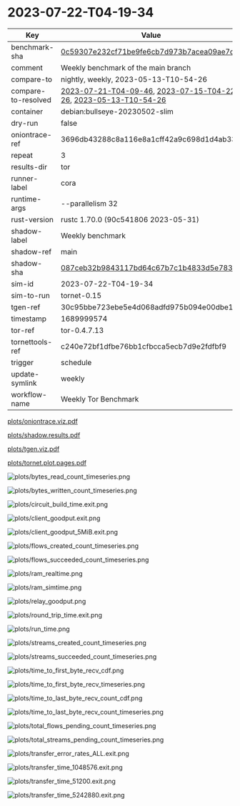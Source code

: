 # 2023-07-22-T04-19-34

| Key | Value |
|-----|-------|
| benchmark-sha | [0c59307e232cf71be9fe6cb7d973b7acea09ae7d](https://github.com/shadow/benchmark/commit/0c59307e232cf71be9fe6cb7d973b7acea09ae7d) |
| comment | Weekly benchmark of the main branch |
| compare-to | nightly, weekly, 2023-05-13-T10-54-26 |
| compare-to-resolved | [2023-07-21-T04-09-46](/tor/2023-07-21-T04-09-46/README.md), [2023-07-15-T04-22-26](/tor/2023-07-15-T04-22-26/README.md), [2023-05-13-T10-54-26](/tor/2023-05-13-T10-54-26/README.md) |
| container | debian:bullseye-20230502-slim |
| dry-run | false |
| oniontrace-ref | 3696db43288c8a116e8a1cff42a9c698d1d4ab33 |
| repeat | 3 |
| results-dir | tor |
| runner-label | cora |
| runtime-args | --parallelism 32 |
| rust-version | rustc 1.70.0 (90c541806 2023-05-31) |
| shadow-label | Weekly benchmark |
| shadow-ref | main |
| shadow-sha | [087ceb32b9843117bd64c67b7c1b4833d5e783e2](https://github.com/shadow/shadow/commit/087ceb32b9843117bd64c67b7c1b4833d5e783e2) |
| sim-id | 2023-07-22-T04-19-34 |
| sim-to-run | tornet-0.15 |
| tgen-ref | 30c95bbe723ebe5e4d068adfd975b094e00dbe10 |
| timestamp | 1689999574 |
| tor-ref | tor-0.4.7.13 |
| tornettools-ref | c240e72bf1dfbe76bb1cfbcca5ecb7d9e2fdfbf9 |
| trigger | schedule |
| update-symlink | weekly |
| workflow-name | Weekly Tor Benchmark |

[plots/oniontrace.viz.pdf](plots/oniontrace.viz.pdf)

[plots/shadow.results.pdf](plots/shadow.results.pdf)

[plots/tgen.viz.pdf](plots/tgen.viz.pdf)

[plots/tornet.plot.pages.pdf](plots/tornet.plot.pages.pdf)

![plots/bytes_read_count_timeseries.png](plots/bytes_read_count_timeseries.png)

![plots/bytes_written_count_timeseries.png](plots/bytes_written_count_timeseries.png)

![plots/circuit_build_time.exit.png](plots/circuit_build_time.exit.png)

![plots/client_goodput.exit.png](plots/client_goodput.exit.png)

![plots/client_goodput_5MiB.exit.png](plots/client_goodput_5MiB.exit.png)

![plots/flows_created_count_timeseries.png](plots/flows_created_count_timeseries.png)

![plots/flows_succeeded_count_timeseries.png](plots/flows_succeeded_count_timeseries.png)

![plots/ram_realtime.png](plots/ram_realtime.png)

![plots/ram_simtime.png](plots/ram_simtime.png)

![plots/relay_goodput.png](plots/relay_goodput.png)

![plots/round_trip_time.exit.png](plots/round_trip_time.exit.png)

![plots/run_time.png](plots/run_time.png)

![plots/streams_created_count_timeseries.png](plots/streams_created_count_timeseries.png)

![plots/streams_succeeded_count_timeseries.png](plots/streams_succeeded_count_timeseries.png)

![plots/time_to_first_byte_recv_cdf.png](plots/time_to_first_byte_recv_cdf.png)

![plots/time_to_first_byte_recv_timeseries.png](plots/time_to_first_byte_recv_timeseries.png)

![plots/time_to_last_byte_recv_count_cdf.png](plots/time_to_last_byte_recv_count_cdf.png)

![plots/time_to_last_byte_recv_count_timeseries.png](plots/time_to_last_byte_recv_count_timeseries.png)

![plots/total_flows_pending_count_timeseries.png](plots/total_flows_pending_count_timeseries.png)

![plots/total_streams_pending_count_timeseries.png](plots/total_streams_pending_count_timeseries.png)

![plots/transfer_error_rates_ALL.exit.png](plots/transfer_error_rates_ALL.exit.png)

![plots/transfer_time_1048576.exit.png](plots/transfer_time_1048576.exit.png)

![plots/transfer_time_51200.exit.png](plots/transfer_time_51200.exit.png)

![plots/transfer_time_5242880.exit.png](plots/transfer_time_5242880.exit.png)

